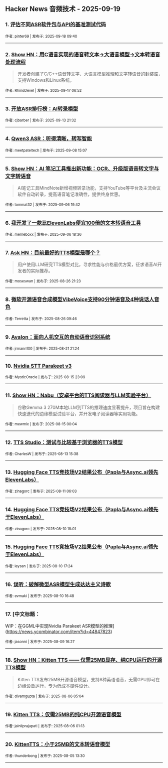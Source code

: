## Hacker News 音频技术 - 2025-09-19


### 1. [评估不同ASR软件包与API的基准测试代码](https://news.ycombinator.com/item?id=45287596)

<sub>作者: pinter69 | 发布于: 2025-09-18 09:40</sub>

---

### 2. [Show HN：用C语言实现的语音转文本->大语言模型->文本转语音处理流程](https://news.ycombinator.com/item?id=45272639)
> 开发者创建了C/C++语音转文字、大语言模型推理和文字转语音的封装库，支持Windows和Linux系统。

<sub>作者: RhinoDevel | 发布于: 2025-09-17 06:52</sub>

---

### 3. [开放ASR排行榜：AI转录模型](https://news.ycombinator.com/item?id=45235498)

<sub>作者: cjbarber | 发布于: 2025-09-13 21:32</sub>

---

### 4. [Qwen3 ASR：听得清晰，转写智能](https://news.ycombinator.com/item?id=45169263)

<sub>作者: meetpateltech | 发布于: 2025-09-08 15:07</sub>

---

### 5. [Show HN：AI 笔记工具推出新功能：OCR、升级版语音转文字与文字转语音](https://news.ycombinator.com/item?id=45152280)
> AI笔记工具MindNote新增视频转录功能，支持YouTube等平台及主流会议软件自动转录，提高语音笔记准确性，提供终身优惠。

<sub>作者: tommat32 | 发布于: 2025-09-06 19:42</sub>

---

### 6. [我开发了一款比ElevenLabs便宜100倍的文本转语音工具](https://news.ycombinator.com/item?id=45151768)

<sub>作者: memeboxx | 发布于: 2025-09-06 18:36</sub>

---

### 7. [Ask HN：目前最好的TTS模型是哪个？](https://news.ycombinator.com/item?id=45032508)
> 用户使用LLM研究TTS模型对比，寻求性能与价格最优方案，征求语音AI开发者的实际推荐。

<sub>作者: moseswan | 发布于: 2025-08-26 21:23</sub>

---

### 8. [微软开源语音合成模型VibeVoice支持90分钟语音及4种说话人音色](https://news.ycombinator.com/item?id=45024338)

<sub>作者: Terretta | 发布于: 2025-08-26 09:46</sub>

---

### 9. [Avalon：面向人机交互的自动语音识别系统](https://news.ycombinator.com/item?id=44978277)

<sub>作者: jrmann100 | 发布于: 2025-08-21 21:24</sub>

---

### 10. [Nvidia STT Parakeet v3](https://news.ycombinator.com/item?id=44918313)

<sub>作者: MysticOracle | 发布于: 2025-08-15 23:09</sub>

---

### 11. [Show HN：Nabu（安卓平台的TTS阅读器与LLM实验平台）](https://news.ycombinator.com/item?id=44907170)
> 谷歌Gemma 3 270M本地LLM到TTS的推理速度显著提升，项目旨在构建快速迭代的边缘模型试验平台，并开发电子阅读器等实用功能。

<sub>作者: mewmix | 发布于: 2025-08-15 00:04</sub>

---

### 12. [TTS Studio：测试与比较基于浏览器的TTS模型](https://news.ycombinator.com/item?id=44889900)

<sub>作者: CharlesW | 发布于: 2025-08-13 15:38</sub>

---

### 13. [Hugging Face TTS竞技场V2结果公布（Papla与Async.ai领先ElevenLabs）](https://news.ycombinator.com/item?id=44861142)

<sub>作者: zinagorc | 发布于: 2025-08-11 06:03</sub>

---

### 14. [Hugging Face TTS竞技场V2结果公布（Papla与Async.ai领先于ElevenLabs）](https://news.ycombinator.com/item?id=44856995)

<sub>作者: zinagorc | 发布于: 2025-08-10 18:01</sub>

---

### 15. [Hugging Face TTS竞技场V2结果公布（Papla与Async.ai领先于ElevenLabs）](https://news.ycombinator.com/item?id=44856714)

<sub>作者: leysan | 发布于: 2025-08-10 17:24</sub>

---

### 16. [误听：破解微型ASR模型生成达达主义诗歌](https://news.ycombinator.com/item?id=44856410)

<sub>作者: evmaki | 发布于: 2025-08-10 16:48</sub>

---

### 17. [中文标题：
WIP：在GGML中实现Nvidia Parakeet ASR模型的推理](https://news.ycombinator.com/item?id=44847823)

<sub>作者: jasonni | 发布于: 2025-08-09 16:27</sub>

---

### 18. [Show HN：Kitten TTS —— 仅需25MB显存、纯CPU运行的开源TTS模型](https://news.ycombinator.com/item?id=44807868)
> Kitten TTS发布25MB开源语音模型，支持8种英语语音，无需GPU即可在边缘设备运行，专为低成本硬件设计。

<sub>作者: divamgupta | 发布于: 2025-08-06 05:04</sub>

---

### 19. [Kitten TTS：仅需25MB的纯CPU开源语音模型](https://news.ycombinator.com/item?id=44806543)

<sub>作者: jainilprajapati | 发布于: 2025-08-06 01:13</sub>

---

### 20. [KittenTTS：小于25MB的文本转语音模型](https://news.ycombinator.com/item?id=44797724)

<sub>作者: thunderbong | 发布于: 2025-08-05 13:30</sub>

---
